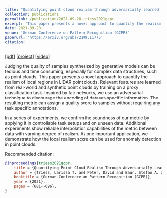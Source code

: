```yaml
---
title: "Quantifying point cloud realism through adversarially learned latent representations"
collection: publications
permalink: /publication/2021-09-28-triess2021gcpr
excerpt: 'This paper presents a novel approach to quantify the realism of local regions in LiDAR point clouds.'
date: 2021-09-28
venue: 'German Conference on Pattern Recognition (GCPR)'
paperurl: 'https://arxiv.org/abs/2109.11775'
citation:
---
```

[[pdf](https://arxiv.org/pdf/2109.11775.pdf)]
[[project](https://larissa.triess.eu/lidar-metric)]
[[video](https://youtu.be/81KmoFiC0co)]

Judging the quality of samples synthesized by generative models can be tedious and time consuming, especially for complex data structures, such as point clouds. This paper presents a novel approach to quantify the realism of local regions in LiDAR point clouds. Relevant features are learned from real-world and synthetic point clouds by training on a proxy classification task. Inspired by fair networks, we use an adversarial technique to discourage the encoding of dataset-specific information. The resulting metric can assign a quality score to samples without requiring any task specific annotations.

In a series of experiments, we confirm the soundness of our metric by applying it in controllable task setups and on unseen data. Additional experiments show reliable interpolation capabilities of the metric between data with varying degree of realism. As one important application, we demonstrate how the local realism score can be used for anomaly detection in point clouds.

Recommended citation:
```bibtex
@inproceedings{triess2021gcpr,
    title = {Quantifying Point Cloud Realism Through Adversarially Learned Latent Representations},
    author = {Triess, Larissa T. and Peter, David and Baur, Stefan A. and Z{\"o}llner, J. Marius},
    booktitle = {German Conference on Pattern Recognition (GCPR)},
    year = {2021},
    pages = {681--696},
}

```
